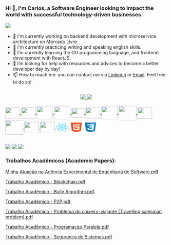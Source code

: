 ### Hi 👋, I'm Carlos, a Software Engineer looking to impact the world with successful technology-driven businesses.
![](https://komarev.com/ghpvc/?username=CarlosAsrc)


- 🔭 I'm currently working on backend development with microservice architecture on Mercado Livre.
- :speech_balloon: I'm currently practicing writing and speaking english skills.
- 🌱 I’m currently learning the GO programming language, and frontend development with ReactJS.
- 🤔 I’m looking for help with resources and advices to become a better developer day by day!
- 📫 How to reach me: you can contact me via <a href="https://www.linkedin.com/in/carlos-asrc" target="_blank">Linkedin</a> or <a href="mailto:carlos.asrc@gmail.com" target="_blank">Email</a>. Feel free to do so!


##

<div align="center">
  <a href="https://github.com/CarlosAsrc">
  <img height="180em" src="https://github-readme-stats.vercel.app/api?username=CarlosAsrc&show_icons=true&theme=dark&include_all_commits=true&count_private=true"/>
  <img height="180em" src="https://github-readme-stats.vercel.app/api/top-langs/?username=CarlosAsrc&layout=compact&langs_count=7&theme=dark"/>
</div>

<div style="display: inline_block"><br>
  <img align="center" height="35" width="45" src="https://cdn.jsdelivr.net/gh/devicons/devicon/icons/java/java-original-wordmark.svg" />
  <img align="center" height="35" width="45" src="https://cdn.jsdelivr.net/gh/devicons/devicon/icons/spring/spring-original-wordmark.svg" />
  <img align="center" height="40" width="50" src="https://cdn.jsdelivr.net/gh/devicons/devicon/icons/nodejs/nodejs-plain-wordmark.svg" />
  <img align="center" height="40" width="50" src="https://cdn.jsdelivr.net/gh/devicons/devicon/icons/mysql/mysql-original-wordmark.svg" />
  <img align="center" height="30" width="40" src="https://cdn.jsdelivr.net/gh/devicons/devicon/icons/postgresql/postgresql-plain-wordmark.svg" />
  <img align="center" height="35" width="45" src="https://cdn.jsdelivr.net/gh/devicons/devicon/icons/mongodb/mongodb-plain-wordmark.svg" />
  <img align="center" height="40" width="50" src="https://cdn.jsdelivr.net/gh/devicons/devicon/icons/apachekafka/apachekafka-original-wordmark.svg" />
  <img align="center" height="45" width="55" src="https://cdn.jsdelivr.net/gh/devicons/devicon/icons/amazonwebservices/amazonwebservices-plain-wordmark.svg" />
  <img align="center" height="35" width="45" src="https://cdn.jsdelivr.net/gh/devicons/devicon/icons/docker/docker-original-wordmark.svg" />
  <img align="center" height="45" width="55" src="https://cdn.jsdelivr.net/gh/devicons/devicon/icons/gradle/gradle-plain-wordmark.svg" />
  <img align="center" height="35" width="45" src="https://cdn.jsdelivr.net/gh/devicons/devicon/icons/jenkins/jenkins-original.svg" />
  <img align="center" height="35" width="45" src="https://cdn.jsdelivr.net/gh/devicons/devicon/icons/linux/linux-original.svg" />
  <img align="center" height="30" width="40" src="https://raw.githubusercontent.com/devicons/devicon/master/icons/react/react-original.svg">
  <img align="center" height="30" width="40" src="https://raw.githubusercontent.com/devicons/devicon/master/icons/html5/html5-original.svg">
  <img align="center" height="30" width="40" src="https://raw.githubusercontent.com/devicons/devicon/master/icons/css3/css3-original.svg">
</div>

  
##
  
  
<div> 
  <a href="https://www.linkedin.com/in/carlos-asrc" target="_blank"><img src="https://img.shields.io/badge/-LinkedIn-%230077B5?style=for-the-badge&logo=linkedin&logoColor=white" target="_blank"></a> 
  <a href = "mailto:carlos.asrc@gmail.com"><img src="https://img.shields.io/badge/-Gmail-%23333?style=for-the-badge&logo=gmail&logoColor=white" target="_blank"></a>
  <a href="https://www.instagram.com/carlos.asrc" target="_blank"><img src="https://img.shields.io/badge/-Instagram-%23E4405F?style=for-the-badge&logo=instagram&logoColor=white" target="_blank"></a>
</div>
  
### Trabalhos Acadêmicos (Academic Papers):
  [Minha Atuação na Agência Experimental de Engenharia de Software.pdf](https://github.com/CarlosAsrc/CarlosAsrc/files/8934020/Minha.Atuacao.na.Agencia.Experimental.de.Engenharia.de.Software.pdf)
  
[Trabalho Acadêmico - Blockchain.pdf](https://github.com/CarlosAsrc/CarlosAsrc/files/8934021/Trabalho.Academico.-.Blockchain.pdf)
  
[Trabalho Acadêmico - Bully Algorithm.pdf](https://github.com/CarlosAsrc/CarlosAsrc/files/8934022/Trabalho.Academico.-.Bully.Algorithm.pdf)
  
[Trabalho Acadêmico - P2P.pdf](https://github.com/CarlosAsrc/CarlosAsrc/files/8934023/Trabalho.Academico.-.P2P.pdf)
  
[Trabalho Acadêmico - Problema do caixeiro-viajante (Travelling salesman problem).pdf](https://github.com/CarlosAsrc/CarlosAsrc/files/8934024/Trabalho.Academico.-.Problema.do.caixeiro-viajante.Travelling.salesman.problem.pdf)
  
[Trabalho Acadêmico - Programação Paralela.pdf](https://github.com/CarlosAsrc/CarlosAsrc/files/8934025/Trabalho.Academico.-.Programacao.Paralela.pdf)
  
[Trabalho Acadêmico - Segurança de Sistemas.pdf](https://github.com/CarlosAsrc/CarlosAsrc/files/8934026/Trabalho.Academico.-.Seguranca.de.Sistemas.pdf)

    
  
<!--
**CarlosAsrc/CarlosAsrc** is a ✨ _special_ ✨ repository because its `README.md` (this file) appears on your GitHub profile.

Here are some ideas to get you started:

- 🔭 I’m currently working on ...
- 🌱 I’m currently learning ...
- 👯 I’m looking to collaborate on ...
- 🤔 I’m looking for help with ...
- 💬 Ask me about ...
- 📫 How to reach me: ...
- 😄 Pronouns: ...
- ⚡ Fun fact: ...
-->
